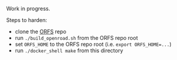 Work in progress.

Steps to harden:
* clone the [ORFS](https://github.com/The-OpenROAD-Project/OpenROAD-flow-scripts) repo
* run `./build_openroad.sh` from the ORFS repo root
* set `ORFS_HOME` to the ORFS repo root (i.e. `export ORFS_HOME=...`)
* run `./docker_shell make` from this directory
